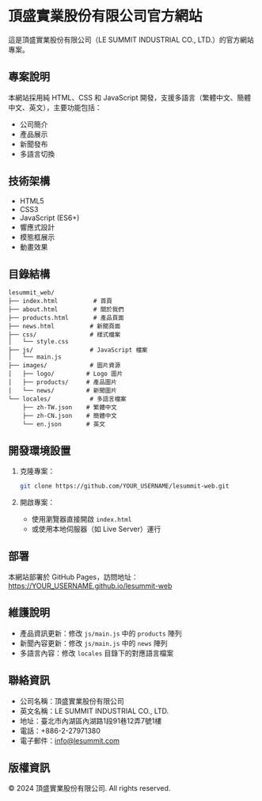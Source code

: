 # 頂盛實業股份有限公司官方網站

這是頂盛實業股份有限公司（LE SUMMIT INDUSTRIAL CO., LTD.）的官方網站專案。

## 專案說明

本網站採用純 HTML、CSS 和 JavaScript 開發，支援多語言（繁體中文、簡體中文、英文），主要功能包括：

- 公司簡介
- 產品展示
- 新聞發布
- 多語言切換

## 技術架構

- HTML5
- CSS3
- JavaScript (ES6+)
- 響應式設計
- 模態框展示
- 動畫效果

## 目錄結構

```
lesummit_web/
├── index.html          # 首頁
├── about.html          # 關於我們
├── products.html       # 產品頁面
├── news.html          # 新聞頁面
├── css/               # 樣式檔案
│   └── style.css
├── js/                # JavaScript 檔案
│   └── main.js
├── images/            # 圖片資源
│   ├── logo/         # Logo 圖片
│   ├── products/     # 產品圖片
│   └── news/         # 新聞圖片
└── locales/           # 多語言檔案
    ├── zh-TW.json    # 繁體中文
    ├── zh-CN.json    # 簡體中文
    └── en.json       # 英文
```

## 開發環境設置

1. 克隆專案：
   ```bash
   git clone https://github.com/YOUR_USERNAME/lesummit-web.git
   ```

2. 開啟專案：
   - 使用瀏覽器直接開啟 `index.html`
   - 或使用本地伺服器（如 Live Server）運行

## 部署

本網站部署於 GitHub Pages，訪問地址：
https://YOUR_USERNAME.github.io/lesummit-web

## 維護說明

- 產品資訊更新：修改 `js/main.js` 中的 `products` 陣列
- 新聞內容更新：修改 `js/main.js` 中的 `news` 陣列
- 多語言內容：修改 `locales` 目錄下的對應語言檔案

## 聯絡資訊

- 公司名稱：頂盛實業股份有限公司
- 英文名稱：LE SUMMIT INDUSTRIAL CO., LTD.
- 地址：臺北市內湖區內湖路1段91巷12弄7號1樓
- 電話：+886-2-27971380
- 電子郵件：info@lesummit.com

## 版權資訊

© 2024 頂盛實業股份有限公司. All rights reserved. 